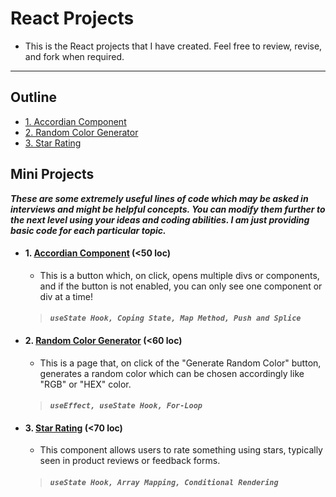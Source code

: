 # React Projects
- This is the React projects that I have created. Feel free to review, revise, and fork when required.

---

## Outline 
<!--
-  [Big Projects](#big-projects)
   - [1. Little Lemon](#little-lemon)
   - [2. Theme Verse](#theme-verse) 
- [Mini Projects](#mini-projects) -->
  - [1. Accordian Component](#accordian)
  - [2. Random Color Generator](#rcg)
  - [3. Star Rating](#star-rating) 
  <!-- [4. Image Slider](#image-slider)
  - [5. Load More Button](#load-more) 
  - [6. Tree View](#tree-view) 
  - [7. QR Code Generator](#qr-code-generator)
  - [8. Theme Switcher](#theme-switcher) 
  - [9. Scroll Indicator](#scroll-indicator) 
  - [10. Tabs](#tabs) 
  - [11. Modal Popup](#modal-popup)
  - [12. Github Profile Finder](#github-profile-finder)
  - [13. Search Autocomplete](#search-autocomplete) 
  - [14. Feature Flag](#feature-flag) 
  - [15. useFetch Custom Hook](#useFetch-CustomHook) 
  - [16. useOnclickOutside Custom Hook](#useOnclickOutside) 
  - [17. useWindowResize Custom Hook](#useWindowResize)
  - [18. Scroll To Top/Bottom](#ScrollToTop)

<!--
## Big Projects
**_These are some huge projects that I have created (No one is full-stack currently). These projects encompass all the React concepts that I have mentioned in [React Notes](https://github.com/Gitstar-OC/React-Notes). The code for these projects is stored in separate repositories so I can update them as needed. You can also make pull requests if you want to contribute, and I will review your changes._**

<a name="little-lemon"></a>
- ### 1. [Little Lemon Coursera](https://github.com/Gitstar-OC/Little-Lemon-Coursera)
  > <details> The Capstone project at the center of this course is based on a scenario involving the restaurant Little Lemon. In particular, the owners of Little Lemon have received negative feedback on the reserve a table function on the Little Lemon website. Users are confused about how to use it and unhappy with how it looks and functions. I had build a responsive web app and demonstrate multiple skills by coding a modern front end application that allows users to reserve a table for the Little Lemon restaurant. </details>

  >  #### _**`Complete React Concepts (Hooks, API, Tests, Form, Lists, Controlled & Uncontrolled Components etc!)`**_
  
  

<a name="theme-verse"></a>
- ### 2. [Theme-Verse (In Progress...)](https://github.com/Gitstar-OC/Theme-Verse)
  > <details> This is a platform that offers customizable themes for the primary sections of your homepage, tailored to your preferences. Various leading technologies are used in this project with some css libraries like Tailwind and Bootstrap, JavaScript libraries like React and Chakra UI. I will be adding a page that will be used to show the websites that I have built from a figma file and add a path to it. </details>
  
  >  #### _**`Complete React Concepts, TailwindCSS, Bootstrap, ChakraUI, Vite`**_
-->

## Mini Projects

**_These are some extremely useful lines of code which may be asked in interviews and might be helpful concepts. You can modify them further to the next level using your ideas and coding abilities. I am just providing basic code for each particular topic._**

<a name="accordian"></a> 
- #### 1. [Accordian Component](projects/src/Accordian/Accordian.jsx) (<50 loc) 
   - This is a button which, on click, opens multiple divs or components, and if the button is not enabled, you can only see one component or div at a time!
   > #### _**`useState Hook, Coping State, Map Method, Push and Splice`**_

<a name="rcg"></a>
- #### 2. [Random Color Generator](projects/src/RCG.jsx) (<60 loc)
   - This is a page that, on click of the "Generate Random Color" button, generates a random color which can be chosen accordingly like "RGB" or "HEX" color.
   > #### _**`useEffect, useState Hook, For-Loop`**_
  
<a name="star-rating"></a> 
- #### 3. [Star Rating](projects/src/StarRating.jsx) (<70 loc)
   - This component allows users to rate something using stars, typically seen in product reviews or feedback forms.
   > #### _**`useState Hook, Array Mapping, Conditional Rendering`**_
<!--
<a name="image-slider"></a>
- #### 4. [Image Slider](projects/src/ImageSlider.jsx) (<100 loc)
   - This component displays a series of images that users can navigate through using previous and next buttons.
   > #### _**`useState Hook, Array Indexing, Event Handling`**_

<a name="load-more"></a>
- #### 5. [Load More Button](projects/src/LoadMoreButton.jsx) (<80 loc)
   - This component loads additional content when a user clicks a "Load More" button, commonly used in pagination systems.
   > #### _**`useState Hook, Conditional Rendering, Event Handling`**_

<a name="tree-view"></a>
- #### 6. [Tree View](projects/src/TreeView.jsx) (<120 loc)
   - This component displays hierarchical data in a tree-like structure, commonly used for file explorers or category listings.
   > #### _**`Recursive Rendering, Tree Data Structure`**_

<a name="qr-code-generator"></a>
- #### 7. [QR Code Generator](projects/src/QRCodeGenerator.jsx) (<90 loc)
   - This component generates QR codes from input text or data, useful for sharing URLs or contact information.
   > #### _**`QR Code Library Integration, Event Handling`**_

<a name="theme-switcher"></a>
- #### 8. [Theme Switcher](projects/src/ThemeSwitcher.jsx) (<80 loc)
   - This component allows users to switch between light and dark themes, enhancing accessibility and user experience.
   > #### _**`Context API, Theme Management`**_

<a name="scroll-indicator"></a>
- #### 9. [Scroll Indicator](projects/src/ScrollIndicator.jsx) (<90 loc)
   - This component displays a visual indicator of the user's scroll progress within a webpage, enhancing navigation.
   > #### _**`EventListener, Scroll Position Calculation`**_

<a name="tabs"></a>
- #### 10. [Tabs](projects/src/Tabs.jsx) (<100 loc)
   - This component organizes content into tabs, allowing users to switch between different sections of information.
   > #### _**`useState Hook, Conditional Rendering`**_

<a name="modal-popup"></a>
- #### 11. [Modal Popup](projects/src/ModalPopup.jsx) (<110 loc)
   - This component displays a modal popup window that overlays the main content, often used for alerts, notifications, or user input forms.
   > #### _**`useState Hook, Event Handling, CSS Styling`**_

<a name="github-profile-finder"></a>
- #### 12. [GitHub Profile Finder](projects/src/GitHubProfileFinder.jsx) (<120 loc)
   - This component fetches and displays information about GitHub user profiles, including repositories and activity.
   > #### _**`API Fetching, React Router, Conditional Rendering`**_

<a name="search-autocomplete"></a>
- #### 13. [Search Autocomplete](projects/src/SearchAutocomplete.jsx) (<100 loc)
   - This component provides real-time autocomplete suggestions as users type into a search input field, improving search usability.
   > #### _**`useState Hook, Filtering, Debouncing`**_

<a name="feature-flag"></a>
- #### 14. [Feature Flag](projects/src/FeatureFlag.jsx) (<80 loc)
   - This component conditionally enables or disables certain features or functionalities based on predefined flags, facilitating controlled feature rollout and testing.
   > #### _**`useState Hook, Conditional Rendering`**_

<a name="useFetch-CustomHook"></a>
- #### 15. [useFetch Custom Hook](projects/src/useFetch.jsx) (<50 loc)
   - This custom hook simplifies data fetching logic by encapsulating common fetch API calls, promoting code reuse and abstraction.
   > #### _**`Custom Hooks, useEffect Hook, Fetch API`**_

<a name="useOnclickOutside"></a>
- #### 16. [useOnclickOutside Custom Hook](projects/src/useOnclickOutside.jsx) (<40 loc)
   - This custom hook detects clicks that occur outside a specified element, useful for implementing functionalities like closing dropdown menus or modals.
   > #### _**`Custom Hooks, EventListeners`**_

<a name="useWindowResize"></a>
- #### 17. [useWindowResize Custom Hook](projects/src/useWindowResize.jsx) (<40 loc)
   - This custom hook tracks changes in the window size, enabling responsive behavior and dynamic layout adjustments.
   > #### _**`Custom Hooks, EventListeners`**_

<a name="ScrollToTop"></a>
- #### 18. [Scroll To Top/Bottom](projects/src/ScrollToTop.jsx) (<60 loc)
   - This component adds a button that scrolls the webpage to the top or bottom when clicked, enhancing user experience and navigation.
   > #### _**`EventListener, Smooth Scrolling`**_


